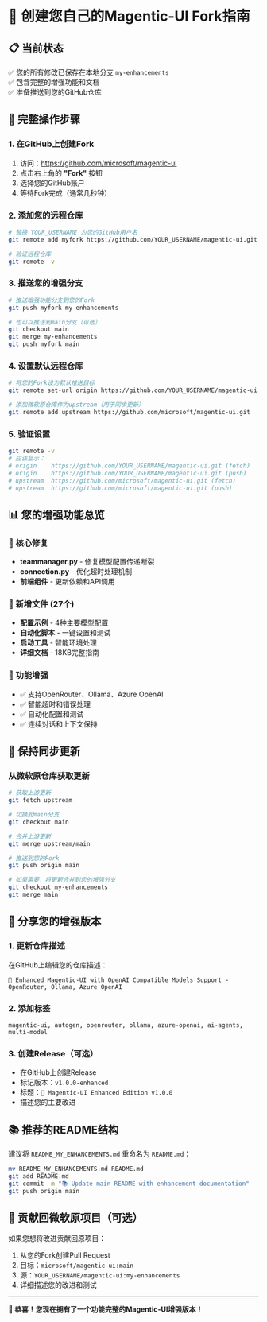 # 🔄 创建您自己的Magentic-UI Fork指南

## 📋 当前状态
✅ 您的所有修改已保存在本地分支 `my-enhancements`  
✅ 包含完整的增强功能和文档  
✅ 准备推送到您的GitHub仓库  

## 🚀 完整操作步骤

### 1. 在GitHub上创建Fork
1. 访问：https://github.com/microsoft/magentic-ui
2. 点击右上角的 **"Fork"** 按钮
3. 选择您的GitHub账户
4. 等待Fork完成（通常几秒钟）

### 2. 添加您的远程仓库
```bash
# 替换 YOUR_USERNAME 为您的GitHub用户名
git remote add myfork https://github.com/YOUR_USERNAME/magentic-ui.git

# 验证远程仓库
git remote -v
```

### 3. 推送您的增强分支
```bash
# 推送增强功能分支到您的Fork
git push myfork my-enhancements

# 也可以推送到main分支（可选）
git checkout main
git merge my-enhancements
git push myfork main
```

### 4. 设置默认远程仓库
```bash
# 将您的Fork设为默认推送目标
git remote set-url origin https://github.com/YOUR_USERNAME/magentic-ui.git

# 添加微软原仓库作为upstream（用于同步更新）
git remote add upstream https://github.com/microsoft/magentic-ui.git
```

### 5. 验证设置
```bash
git remote -v
# 应该显示：
# origin    https://github.com/YOUR_USERNAME/magentic-ui.git (fetch)
# origin    https://github.com/YOUR_USERNAME/magentic-ui.git (push)
# upstream  https://github.com/microsoft/magentic-ui.git (fetch)
# upstream  https://github.com/microsoft/magentic-ui.git (push)
```

## 📊 您的增强功能总览

### 🔧 核心修复
- **teammanager.py** - 修复模型配置传递断裂
- **connection.py** - 优化超时处理机制
- **前端组件** - 更新依赖和API调用

### 📁 新增文件 (27个)
- **配置示例** - 4种主要模型配置
- **自动化脚本** - 一键设置和测试
- **启动工具** - 智能环境处理
- **详细文档** - 18KB完整指南

### 🎯 功能增强
- ✅ 支持OpenRouter、Ollama、Azure OpenAI
- ✅ 智能超时和错误处理
- ✅ 自动化配置和测试
- ✅ 连续对话和上下文保持

## 🔄 保持同步更新

### 从微软原仓库获取更新
```bash
# 获取上游更新
git fetch upstream

# 切换到main分支
git checkout main

# 合并上游更新
git merge upstream/main

# 推送到您的Fork
git push origin main

# 如果需要，将更新合并到您的增强分支
git checkout my-enhancements
git merge main
```

## 🚀 分享您的增强版本

### 1. 更新仓库描述
在GitHub上编辑您的仓库描述：
```
🚀 Enhanced Magentic-UI with OpenAI Compatible Models Support - OpenRouter, Ollama, Azure OpenAI
```

### 2. 添加标签
```
magentic-ui, autogen, openrouter, ollama, azure-openai, ai-agents, multi-model
```

### 3. 创建Release（可选）
- 在GitHub上创建Release
- 标记版本：`v1.0.0-enhanced`
- 标题：`🚀 Magentic-UI Enhanced Edition v1.0.0`
- 描述您的主要改进

## 📚 推荐的README结构

建议将 `README_MY_ENHANCEMENTS.md` 重命名为 `README.md`：
```bash
mv README_MY_ENHANCEMENTS.md README.md
git add README.md
git commit -m "📚 Update main README with enhancement documentation"
git push origin main
```

## 🤝 贡献回微软原项目（可选）

如果您想将改进贡献回原项目：
1. 从您的Fork创建Pull Request
2. 目标：`microsoft/magentic-ui:main`
3. 源：`YOUR_USERNAME/magentic-ui:my-enhancements`
4. 详细描述您的改进和测试

---

**🎉 恭喜！您现在拥有了一个功能完整的Magentic-UI增强版本！** 